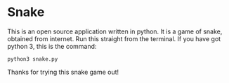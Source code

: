 # Snake

This is an open source application written in python. It is a game of snake, obtained from internet. Run this straight from the terminal. If you have got python 3, this is the command:

```
python3 snake.py
```

Thanks for trying this snake game out! 
